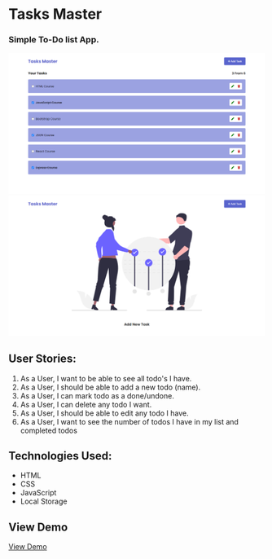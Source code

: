 # Tasks Master
### Simple To-Do list App.

![Tasks Master](./images/tasks.png)
![Tasks Master](./images/empty.png)

## User Stories:

1. As a User, I want to be able to see all todo's I have.
2. As a User, I should be able to add a new todo (name).
3. As a User, I can mark todo as a done/undone.
4. As a User, I can delete any todo I want.
5. As a User, I should be able to edit any todo I have.
6. As a User, I want to see the number of todos I have in my list and completed todos

## Technologies Used:

- HTML
- CSS
- JavaScript
- Local Storage

## View Demo

[View Demo](https://khaledaref13.github.io/Tasks-Master/)
